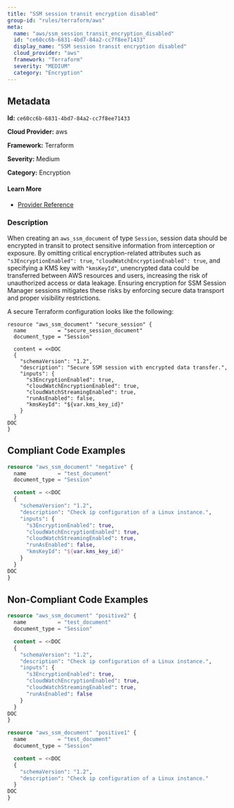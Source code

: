 ```yaml
---
title: "SSM session transit encryption disabled"
group-id: "rules/terraform/aws"
meta:
  name: "aws/ssm_session_transit_encryption_disabled"
  id: "ce60cc6b-6831-4bd7-84a2-cc7f8ee71433"
  display_name: "SSM session transit encryption disabled"
  cloud_provider: "aws"
  framework: "Terraform"
  severity: "MEDIUM"
  category: "Encryption"
---
```

## Metadata

**Id:** `ce60cc6b-6831-4bd7-84a2-cc7f8ee71433`

**Cloud Provider:** aws

**Framework:** Terraform

**Severity:** Medium

**Category:** Encryption

#### Learn More

 - [Provider Reference](https://registry.terraform.io/providers/hashicorp/aws/latest/docs/resources/ssm_document#content)

### Description

 When creating an `aws_ssm_document` of type `Session`, session data should be encrypted in transit to protect sensitive information from interception or exposure. By omitting critical encryption-related attributes such as `"s3EncryptionEnabled": true`, `"cloudWatchEncryptionEnabled": true`, and specifying a KMS key with `"kmsKeyId"`, unencrypted data could be transferred between AWS resources and users, increasing the risk of unauthorized access or data leakage. Ensuring encryption for SSM Session Manager sessions mitigates these risks by enforcing secure data transport and proper visibility restrictions.

A secure Terraform configuration looks like the following:

```hcl
resource "aws_ssm_document" "secure_session" {
  name          = "secure_session_document"
  document_type = "Session"

  content = <<DOC
  {
    "schemaVersion": "1.2",
    "description": "Secure SSM session with encrypted data transfer.",
    "inputs": {
      "s3EncryptionEnabled": true,
      "cloudWatchEncryptionEnabled": true,
      "cloudWatchStreamingEnabled": true,
      "runAsEnabled": false,
      "kmsKeyId": "${var.kms_key_id}"
    }
  }
DOC
}
```


## Compliant Code Examples
```terraform
resource "aws_ssm_document" "negative" {
  name          = "test_document"
  document_type = "Session"

  content = <<DOC
  {
    "schemaVersion": "1.2",
    "description": "Check ip configuration of a Linux instance.",
    "inputs": {
      "s3EncryptionEnabled": true,
      "cloudWatchEncryptionEnabled": true,
      "cloudWatchStreamingEnabled": true,
      "runAsEnabled": false,
      "kmsKeyId": "${var.kms_key_id}"
    }
  }
DOC
}

```
## Non-Compliant Code Examples
```terraform
resource "aws_ssm_document" "positive2" {
  name          = "test_document"
  document_type = "Session"

  content = <<DOC
  {
    "schemaVersion": "1.2",
    "description": "Check ip configuration of a Linux instance.",
    "inputs": {
      "s3EncryptionEnabled": true,
      "cloudWatchEncryptionEnabled": true,
      "cloudWatchStreamingEnabled": true,
      "runAsEnabled": false
    }
  }
DOC
}

```

```terraform
resource "aws_ssm_document" "positive1" {
  name          = "test_document"
  document_type = "Session"

  content = <<DOC
  {
    "schemaVersion": "1.2",
    "description": "Check ip configuration of a Linux instance."
  }
DOC
}

```